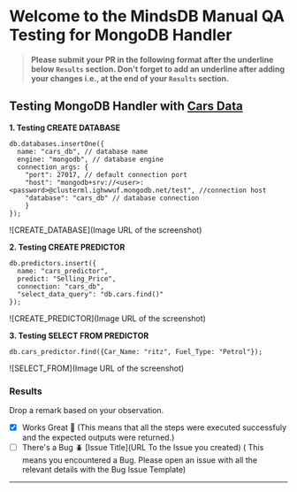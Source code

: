 # Welcome to the MindsDB Manual QA Testing for MongoDB Handler

> **Please submit your PR in the following format after the underline below `Results` section. Don't forget to add an underline after adding your changes i.e., at the end of your `Results` section.**

## Testing MongoDB Handler with [Cars Data](https://www.kaggle.com/datasets/vijayaadithyanvg/car-price-predictionused-cars.)

**1. Testing CREATE DATABASE**

```
db.databases.insertOne({
  name: "cars_db", // database name
  engine: "mongodb", // database engine 
  connection_args: {
    "port": 27017, // default connection port
    "host": "mongodb+srv://<user>:<password>@clusterml.ighwwuf.mongodb.net/test", //connection host
    "database": "cars_db" // database connection          
    }
});
```

![CREATE_DATABASE](Image URL of the screenshot)

**2. Testing CREATE PREDICTOR**

```
db.predictors.insert({ 
  name: "cars_predictor", 
  predict: "Selling_Price", 
  connection: "cars_db", 
  "select_data_query": "db.cars.find()"
});
```

![CREATE_PREDICTOR](Image URL of the screenshot)

**3. Testing SELECT FROM PREDICTOR**

```
db.cars_predictor.find({Car_Name: "ritz", Fuel_Type: "Petrol"});
```

![SELECT_FROM](Image URL of the screenshot)

### Results

Drop a remark based on your observation.
- [x] Works Great 💚 (This means that all the steps were executed successfuly and the expected outputs were returned.)
- [ ] There's a Bug 🪲 [Issue Title](URL To the Issue you created) ( This means you encountered a Bug. Please open an issue with all the relevant details with the Bug Issue Template)

---